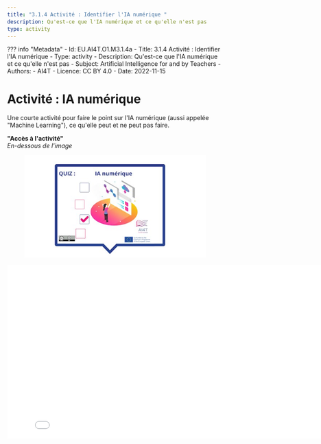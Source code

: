 ```yaml
---
title: "3.1.4 Activité : Identifier l'IA numérique "
description: Qu'est-ce que l'IA numérique et ce qu'elle n'est pas
type: activity
---
```

??? info "Metadata"
    - Id: EU.AI4T.O1.M3.1.4a
    - Title: 3.1.4 Activité : Identifier l'IA numérique 
    - Type: activity
    - Description: Qu'est-ce que l'IA numérique et ce qu'elle n'est pas
    - Subject: Artificial Intelligence for and by Teachers
    - Authors:
        - AI4T 
    - Licence: CC BY 4.0
    - Date: 2022-11-15


# Activité : IA numérique

Une courte activité pour faire le point sur l'IA numérique (aussi appelée "Machine Learning"), ce qu'elle peut et ne peut pas faire.

**"Accès à l'activité"**  
_En-dessous de l'image_

<figure>
  <img src="Images/VisuelQUIZDigitalAI-FR.jpg" alt="Digital AI"/>  
</figure>

<center><iframe width="818" height="404" src="3-1-4a-activity-what-type-of-ai/3-1-4a-Digital-AI.html" frameborder="0" allowfullscreen></iframe></center>
